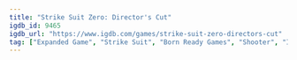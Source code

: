 ```yaml
---
title: "Strike Suit Zero: Director's Cut"
igdb_id: 9465
igdb_url: "https://www.igdb.com/games/strike-suit-zero-directors-cut"
tag: ["Expanded Game", "Strike Suit", "Born Ready Games", "Shooter", "Indie", "Arcade", "Single player", "Action", "Science fiction"]
---
```

